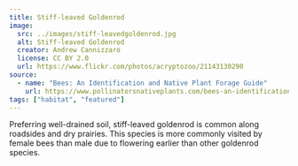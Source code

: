 ```yaml
---
title: Stiff-leaved Goldenrod
image:
  src: ../images/stiff-leavedgoldenrod.jpg
  alt: Stiff-leaved Goldenrod
  creator: Andrew Cannizzaro
  license: CC BY 2.0
  url: https://www.flickr.com/photos/acryptozoo/21143130290
source:
  - name: "Bees: An Identification and Native Plant Forage Guide"
    url: https://www.pollinatorsnativeplants.com/bees-an-identification-and-native-plant-forage-guide.html
tags: ["habitat", "featured"]
---
```

Preferring well-drained soil, stiff-leaved goldenrod is common along roadsides and dry prairies. This species is more commonly visited by female bees than male due to flowering earlier than other goldenrod species.

